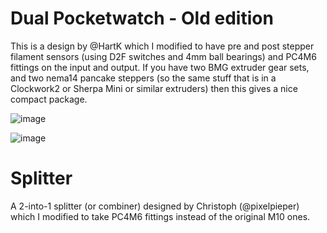 # Dual Pocketwatch - Old edition

This is a design by @HartK which I modified to have pre and post stepper filament sensors (using D2F switches and 4mm ball bearings) and PC4M6 fittings on the input and output.
If you have two BMG extruder gear sets, and two nema14 pancake steppers (so the same stuff that is in a Clockwork2 or Sherpa Mini or similar extruders) then this gives a nice compact package.

![image](https://github.com/Esoterical/PrinterMods/assets/124253477/806b4fba-1ff7-48e9-b40c-6c8bc6a0963b)

![image](https://github.com/Esoterical/PrinterMods/assets/124253477/8b630bb9-7181-45e2-b908-ac183e8d17c7)

# Splitter

A 2-into-1 splitter (or combiner) designed by Christoph (@pixelpieper) which I modified to take PC4M6 fittings instead of the original M10 ones.
